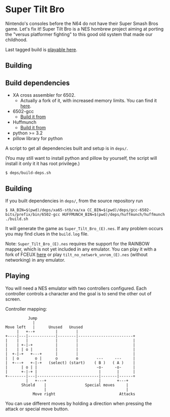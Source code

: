 # Super Tilt Bro

Nintendo's consoles before the N64 do not have their Super Smash Bros game. Let's fix it! Super Tilt Bro is a NES hombrew project aiming at porting the "versus platformer fighting" to this good old system that made our childhood.

Last tagged build is [playable here](https://sgadrat.itch.io/super-tilt-bro).

## Building

Build dependencies
------------------

- XA cross assembler for 6502.
  - Actually a fork of it, with increased memory limits. You can find it [here](https://github.com/sgadrat/xa65-stb).
- 6502-gcc
  - [Build it from](https://github.com/itszor/gcc-6502-bits)
- Huffmunch
  - [Build it from](https://github.com/bbbradsmith/huffmunch)
- python >= 3.2
- pillow library for python

A script to get all dependencies built and setup is in `deps/`.

(You may still want to install python and pillow by yourself, the script will install it only it it has root privilege.)

```
$ deps/build-deps.sh
```

Building
--------

If you built dependencies in `deps/`, from the source repository run
```
$ XA_BIN=$(pwd)/deps/xa65-stb/xa/xa CC_BIN=$(pwd)/deps/gcc-6502-bits/prefix/bin/6502-gcc HUFFMUNCH_BIN=$(pwd)/deps/huffmunch/huffmunch ./build.sh
```

It will generate the game as `Super_Tilt_Bro_(E).nes`. If any problem occurs you may find clues in the `build.log` file.

Note: `Super_Tilt_Bro_(E).nes` requires the support for the RAINBOW mapper, which is not yet included in any emulator. You can play it with a fork of FCEUX [here](https://github.com/sgadrat/fceux/tree/rainbow-stable) or play `tilt_no_network_unrom_(E).nes` (without networking) in any emulator.

## Playing

You will need a NES emulator with two controllers configured. Each controller controls a character and the goal is to send the other out of screen.

Controller mapping:
```
          Jump
            |
Move left   |      Unused   Unused
     |   +--+         |        |
+----|---|------------|--------|------------------------+
|    |   |            |        |                        |
|    | +-|-+          |        |                        |
|    | | o |          |        |                        |
|  +-|-+   +---+      |        |                        |
|  | o       o |      o        o        ---     ---     |
|  +---+   +-|-+   (select) (start)    ( B )   ( A )    |
|      | o | |                          -o-     -o-     |
|      +-|-+ |                           |       |      |
+--------|---|---------------------------|-------|------+
         |   +---+                       |       +---+
       Shield    |                 Special moves     |
                 |                                   |
            Move right                            Attacks
```

You can use different moves by holding a direction when pressing the attack or special move button.
